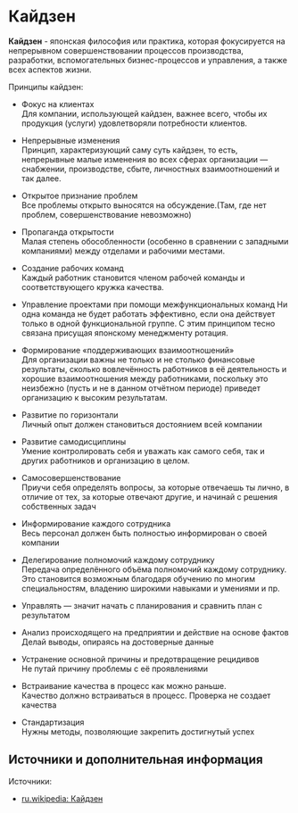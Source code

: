 # Кайдзен

**Кайдзен** - японская философия или практика, которая фокусируется на непрерывном совершенствовании процессов производства, разработки, вспомогательных бизнес-процессов и управления, а также всех аспектов жизни.

Принципы кайдзен:

- Фокус на клиентах  
  Для компании, использующей кайдзен, важнее всего, чтобы их продукция (услуги) удовлетворяли потребности клиентов.

- Непрерывные изменения  
  Принцип, характеризующий саму суть кайдзен, то есть, непрерывные малые изменения во всех сферах организации — снабжении, производстве, сбыте, личностных взаимоотношений и так далее.

- Открытое признание проблем  
  Все проблемы открыто выносятся на обсуждение.(Там, где нет проблем, совершенствование невозможно)

- Пропаганда открытости  
  Малая степень обособленности (особенно в сравнении с западными компаниями) между отделами и рабочими местами.

- Создание рабочих команд  
  Каждый работник становится членом рабочей команды и соответствующего кружка качества.

- Управление проектами при помощи межфункциональных команд
  Ни одна команда не будет работать эффективно, если она действует только в одной функциональной группе. С этим принципом тесно связана присущая японскому менеджменту ротация.

- Формирование «поддерживающих взаимоотношений»  
  Для организации важны не только и не столько финансовые результаты, сколько вовлечённость работников в её деятельность и хорошие взаимоотношения между работниками, поскольку это неизбежно (пусть и не в данном отчётном периоде) приведет организацию к высоким результатам.

- Развитие по горизонтали  
  Личный опыт должен становиться достоянием всей компании

- Развитие самодисциплины  
  Умение контролировать себя и уважать как самого себя, так и других работников и организацию в целом.

- Самосовершенствование  
  Приучи себя определять вопросы, за которые отвечаешь ты лично, в отличие от тех, за которые отвечают другие, и начинай с решения собственных задач

- Информирование каждого сотрудника  
  Весь персонал должен быть полностью информирован о своей компании

- Делегирование полномочий каждому сотруднику  
  Передача определённого объёма полномочий каждому сотруднику. Это становится возможным благодаря обучению по многим специальностям, владению широкими навыками и умениями и пр.

- Управлять — значит начать с планирования и сравнить план с результатом

- Анализ происходящего на предприятии и действие на основе фактов  
  Делай выводы, опираясь на достоверные данные

- Устранение основной причины и предотвращение рецидивов  
  Не путай причину проблемы с её проявлениями

- Встраивание качества в процесс как можно раньше.  
  Качество должно встраиваться в процесс. Проверка не создает качества

- Стандартизация  
  Нужны методы, позволяющие закрепить достигнутый успех

## Источники и дополнительная информация

Источники:

- [ru.wikipedia: Кайдзен](https://ru.wikipedia.org/wiki/Кайдзен)
